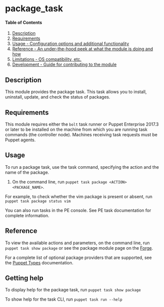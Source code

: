 
# package_task

#### Table of Contents

1. [Description](#description)
2. [Requirements](#requirements)
3. [Usage - Configuration options and additional functionality](#usage)
4. [Reference - An under-the-hood peek at what the module is doing and how](#reference)
5. [Limitations - OS compatibility, etc.](#limitations)
6. [Development - Guide for contributing to the module](#development)

## Description

This module provides the package task. This task allows you to install, uninstall, update, and check the status of packages.

## Requirements

This module requires either the `bolt` task runner or Puppet Enterprise 2017.3 or later to be installed on the machine from which you are running task commands (the controller node). Machines receiving task requests must be Puppet agents.

## Usage

To run a package task, use the task command, specifying the action and the name of the package.

1. On the command line, run `puppet task package <ACTION> <PACKAGE_NAME>`.

For example, to check whether the vim package is present or absent, run `puppet task package status vim`

You can also run tasks in the PE console. See PE task documentation for complete information.

## Reference

To view the available actions and parameters, on the command line, run `puppet task show package` or see the package module page on the [Forge](https://forge.puppet.com/puppetlabs/package/tasks).

For a complete list of optional package providers that are supported, see the [Puppet Types](https://docs.puppet.com/puppet/latest/types/package.html) documentation.

## Getting help

To display help for the package task, run `puppet task show package`

To show help for the task CLI, run `puppet task run --help`


